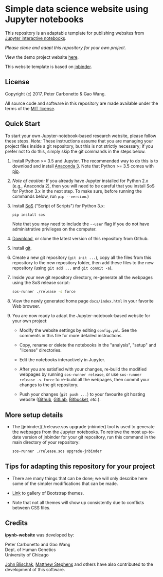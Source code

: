 # Simple data science website using Jupyter notebooks

This repository is an adaptable template for publishing websites from
[Jupyter interactive notebooks](https://jupyter.org).

*Please clone and adapt this repository for your own project.*

View the demo project website
[here](https://stephenslab.github.io/ipynb-website).

This website template is based on
[jnbinder](https://github.com/gaow/jnbinder).

## License

Copyright (c) 2017, Peter Carbonetto & Gao Wang.

All source code and software in this repository are made available
under the terms of the [MIT license](https://opensource.org/licenses/MIT).

## Quick Start

To start your own Jupyter-notebook-based research website, please
follow these steps. *Note:* These instructions assume that you are
managing your project files inside a git repository, but this is not
strictly necessary; if you prefer not to do this, simply skip the git
commands in the steps below.

1. Install Python >= 3.5 and Jupyter. The recommended way to do this
is to download and install
[Anaconda 3](https://www.continuum.io/anaconda-overview). Note that
Python >= 3.5 comes with [pip](https://pip.pypa.io).

2. *Note of caution:* If you already have Jupyter installed for
Python 2.x (e.g., Anaconda 2), then you will need to be careful that
you install SoS for Python 3.x in the next step. To make sure, before
running the commands below, run `pip --version`.)

3. Install [SoS](https://github.com/vatlab/SOS) ("Script of Scripts")
for Python 3.x:

   ```bash
   pip install sos
   ```

   Note that you may need to include the `--user` flag if you do not
   have administrative privileges on the computer.

4. [Download](https://github.com/stephenslab/ipynb-website/archive/master.zip),
or clone the latest version of this repository from Github.

5. Install [git](https://git-scm.com/downloads). 

6. Create a new git repository (`git init ...`), copy all the files
from this repository to the new repository folder, then add these files
to the new repository (using `git add ...` and `git commit -a`).

7. Inside your new git repository directory, re-generate all the
webpages using the SoS release script:

   ```bash
   sos-runner ./release -s force
   ```

8. View the newly generated home page `docs/index.html` in your
favorite Web browser.

9. You are now ready to adapt the Jupyter-notebook-based website for
   your own project:

   + Modify the website settings by editing `config.yml`. See the
     comments in this file for more detailed instructions.

   + Copy, rename or delete the notebooks in the "analysis", "setup"
     and "license" directories.

   + Edit the notebooks interactively in Jupyter.

   + After you are satisfied with your changes, re-build the modified
     webpages by running `sos-runner release`, or use `sos-runner
     release -s force` to re-build all the webpages, then commit your
     changes to the git repository.

   + Push your changes (`git push ...`) to your favourite git hosting
     website ([Github](http://github.com),
     [GitLab](http://gitlab.com), [Bitbucket](https://bitbucket.org),
     *etc.*).

## More setup details

+ The [jnbinder](./release.sos upgrade-jnbinder) tool is used to
  generate the webpages from the Jupyter notebooks. To retrieve the
  most up-to-date version of jnbinder for your git repository, run
  this command in the main directory of your repository:

  ```bash
  sos-runner ./release.sos upgrade-jnbinder
  ```

## Tips for adapting this repository for your project

+ There are many things that can be done; we will only describe here
some of the simpler modifications that can be made.

+ [Link](https://bootswatch.com) to gallery of Bootstrap themes.

+ Note that not all themes will show up consistently due to conflicts
  between CSS files.

## Credits

**ipynb-website** was developed by:

Peter Carbonetto and Gao Wang<br>
Dept. of Human Genetics<br>
University of Chicago<br>

[John Blischak](https://github.com/jdblischak),
[Matthew Stephens](http://stephenslab.uchicago.edu) and others have
also contributed to the development of this software.
